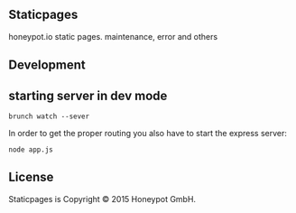 Staticpages
----------

honeypot.io static pages. maintenance, error and others


Development
-----------

## starting server in dev mode

```shell
brunch watch --sever
```
In order to get the proper routing you also have to start the express server:
```shell
node app.js
```


License
-------

Staticpages is Copyright © 2015 Honeypot GmbH.
